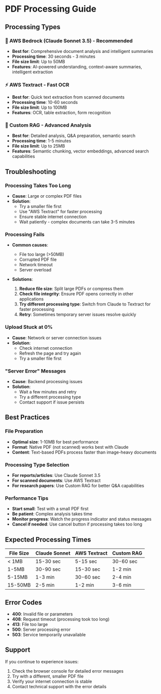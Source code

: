 # PDF Processing Guide

## Processing Types

### 🤖 AWS Bedrock (Claude Sonnet 3.5) - Recommended
- **Best for**: Comprehensive document analysis and intelligent summaries
- **Processing time**: 30 seconds - 3 minutes
- **File size limit**: Up to 50MB
- **Features**: AI-powered understanding, context-aware summaries, intelligent extraction

### ⚡ AWS Textract - Fast OCR
- **Best for**: Quick text extraction from scanned documents
- **Processing time**: 10-60 seconds
- **File size limit**: Up to 100MB
- **Features**: OCR, table extraction, form recognition

### 🔬 Custom RAG - Advanced Analysis
- **Best for**: Detailed analysis, Q&A preparation, semantic search
- **Processing time**: 1-5 minutes
- **File size limit**: Up to 25MB
- **Features**: Semantic chunking, vector embeddings, advanced search capabilities

## Troubleshooting

### Processing Takes Too Long
- **Cause**: Large or complex PDF files
- **Solution**: 
  - Try a smaller file first
  - Use "AWS Textract" for faster processing
  - Ensure stable internet connection
  - Wait patiently - complex documents can take 3-5 minutes

### Processing Fails
- **Common causes**:
  - File too large (>50MB)
  - Corrupted PDF file
  - Network timeout
  - Server overload

- **Solutions**:
  1. **Reduce file size**: Split large PDFs or compress them
  2. **Check file integrity**: Ensure PDF opens correctly in other applications
  3. **Try different processing type**: Switch from Claude to Textract for faster processing
  4. **Retry**: Sometimes temporary server issues resolve quickly

### Upload Stuck at 0%
- **Cause**: Network or server connection issues
- **Solution**: 
  - Check internet connection
  - Refresh the page and try again
  - Try a smaller file first

### "Server Error" Messages
- **Cause**: Backend processing issues
- **Solution**:
  - Wait a few minutes and retry
  - Try a different processing type
  - Contact support if issue persists

## Best Practices

### File Preparation
- **Optimal size**: 1-10MB for best performance
- **Format**: Native PDF (not scanned) works best with Claude
- **Content**: Text-based PDFs process faster than image-heavy documents

### Processing Type Selection
- **For reports/articles**: Use Claude Sonnet 3.5
- **For scanned documents**: Use AWS Textract
- **For research papers**: Use Custom RAG for better Q&A capabilities

### Performance Tips
- **Start small**: Test with a small PDF first
- **Be patient**: Complex analysis takes time
- **Monitor progress**: Watch the progress indicator and status messages
- **Cancel if needed**: Use cancel button if processing takes too long

## Expected Processing Times

| File Size | Claude Sonnet | AWS Textract | Custom RAG |
|-----------|---------------|--------------|------------|
| < 1MB     | 15-30 sec     | 5-15 sec     | 30-60 sec  |
| 1-5MB     | 30-90 sec     | 15-30 sec    | 1-2 min    |
| 5-15MB    | 1-3 min       | 30-60 sec    | 2-4 min    |
| 15-50MB   | 2-5 min       | 1-2 min      | 3-6 min    |

## Error Codes

- **400**: Invalid file or parameters
- **408**: Request timeout (processing took too long)
- **413**: File too large
- **500**: Server processing error
- **503**: Service temporarily unavailable

## Support

If you continue to experience issues:
1. Check the browser console for detailed error messages
2. Try with a different, smaller PDF file
3. Verify your internet connection is stable
4. Contact technical support with the error details